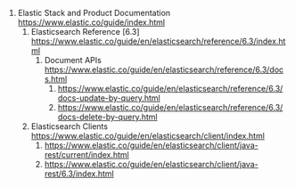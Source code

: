 

1. Elastic Stack and Product Documentation https://www.elastic.co/guide/index.html
    1. Elasticsearch Reference [6.3] https://www.elastic.co/guide/en/elasticsearch/reference/6.3/index.html
        1. Document APIs https://www.elastic.co/guide/en/elasticsearch/reference/6.3/docs.html
            1. https://www.elastic.co/guide/en/elasticsearch/reference/6.3/docs-update-by-query.html
            2. https://www.elastic.co/guide/en/elasticsearch/reference/6.3/docs-delete-by-query.html
    2. Elasticsearch Clients https://www.elastic.co/guide/en/elasticsearch/client/index.html
        1. https://www.elastic.co/guide/en/elasticsearch/client/java-rest/current/index.html
        2. https://www.elastic.co/guide/en/elasticsearch/client/java-rest/6.3/index.html

